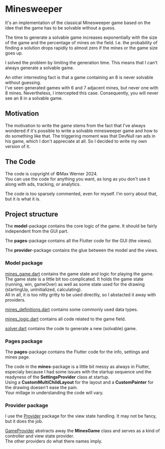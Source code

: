 # Minesweeper
It's an implementation of the classical Minesweeper game based on the idee that the game has to be solvable without a guess.

The time to generate a solvable game increases exponentially with the size of the game and the percentage of mines on the field. I.e. the probability of finding a solution drops rapidly to almost zero if the mines or the game size goes up.   

I solved the problem by limiting the generation time. This means that I can't always generate a solvable game.

An other interresting fact is that a game containing an 8 is never solvable without guessing.   
I've seen generated games with 6 and 7 adjacent mines, but never one with 8 mines. Nevertheless, I intercepted this case. Consequently, you will never see an 8 in a solvable game.

## Motivation
The motivation to write the game stems from the fact that I've always wondered if it's possible to write a solvable minesweeper game and how to do something like that. The triggering moment was that DevNull ran ads in his game, which I don't appreciate at all. So I decided to write my own version of it.

## The Code
The code is copyright of ©Max Werner 2024.  
You can use the code for anything you want, as long as you don't use it along with ads, tracking, or analytics.

The code is too sparsely commented, even for myself. I'm sorry about that, but it is what it is.

## Project structure

The **model**-package contains the core logic of the game. It should be fairly independent from the GUI part.

The **pages**-package contains all the Flutter code for the GUI (the views).

The **provider**-package contains the glue between the model and the views.

### Model package
[mines_game.dart](./lib/model/mines_game.dart) contains the game state and logic for playing the game. The game state is a little bit too complicated. It holds the game state (running, win, gameOver) as well as some state used for the drawing (startingUp, unInitialized, calculating).   
All in all, it is too nitty gritty to be used directliy, so I abstacted it away with providers.

[mines_definitions.dart](./lib/model/mines_definitions.dart) contains some commonly used  data types.

[mines_logic.dart](./lib/model/mines_logic.dart) contains all code related to the game field.

[solver.dart](./lib/model/solver.dart) contains the code to generate a new (solvable) game.

### Pages package
The **pages**-package contains the Flutter code for the info, settings and mines page.

The code in the **mines**-package is a little bit messy as always in Flutter, especialy because I had some issues with the startup sequence und the readyness of the **SettingsProvider** class at startup.   
Using a **CustomMultiChildLayout** for the layout and a **CustomPainter** for the drawing doesen't ease the pain.  
Your millage in understanding the code will vary.

### Provider package
I use the [Provider](https://pub.dev/packages/provider) package for the view state handling. It may not be fancy, but it does the job.  

[GameProvider](./lib/provider/game_provider.dart) abstracts away the **MinesGame** class and serves as a kind of controller and view state provider.  
The other providers do what there names imply.

